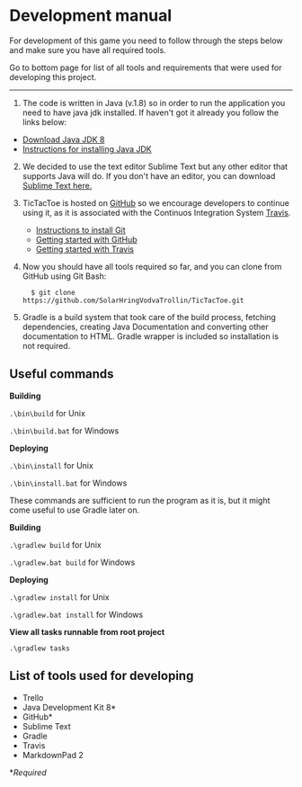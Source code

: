# Development manual #

For development of this game you need to follow through the steps below and make sure you have all required tools.

Go to bottom page for list of all tools and requirements that were used for developing this project. 

----------
1. The code is written in Java (v.1.8) so in order to run the application you need to have java jdk installed. If haven't got it already you follow the links below:


  -  [Download Java JDK 8](http://www.oracle.com/technetwork/java/javase/downloads/jdk8-downloads-2133151.html)
  -  [Instructions for installing Java JDK](https://docs.oracle.com/javase/8/docs/technotes/guides/install/install_overview.html#CJAGAACB)
  	
2. We decided to use the text editor Sublime Text but any other editor that supports Java will do. If you don't have an editor, you can download [Sublime Text here.](http://www.sublimetext.com/) 

3. TicTacToe is hosted on [GitHub](http://www.github.com) so we encourage developers to continue using it, as it is associated with the Continuos Integration System [Travis](https://travis-ci.org/).
	- [Instructions to install Git](http://https://git-scm.com/book/en/v2/Getting-Started-Installing-Git)
	- [Getting started with GitHub](https://help.github.com/articles/set-up-git/)
	- [Getting started with Travis](http://docs.travis-ci.com/user/getting-started/)

4. Now you should have all tools required so far, and you can clone from GitHub using Git Bash: 

   		 $ git clone https://github.com/SolarHringVodvaTrollin/TicTacToe.git 

5. Gradle is a build system that took care of the build process, fetching dependencies, creating Java Documentation and converting other documentation to HTML. 
Gradle wrapper is included so installation is not required. 

## Useful commands ##
	
**Building**
	  	
`.\bin\build` for Unix 

`.\bin\build.bat` for Windows 

**Deploying**

`.\bin\install` for Unix 

`.\bin\install.bat` for Windows

These commands are sufficient to run the program as it is, but it might come useful to use Gradle later on. 

**Building**
	  	
`.\gradlew build` for Unix 

`.\gradlew.bat build` for Windows 

**Deploying**

`.\gradlew install` for Unix 

`.\gradlew.bat install` for Windows

**View all tasks runnable from root project**
	  	
`.\gradlew tasks`

## List of tools used for developing ##

- Trello
- Java Development Kit 8*
- GitHub*
- Sublime Text
- Gradle
- Travis 
- MarkdownPad 2

**Required*